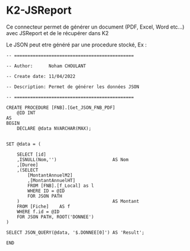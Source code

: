 # K2-JSReport

Ce connecteur permet de générer un document (PDF, Excel, Word etc...) avec JSReport et de le récupérer dans K2

Le JSON peut etre généré par une procedure stocké, Ex : 
```
-- =============================================

-- Author:		Noham CHOULANT

-- Create date: 11/04/2022

-- Description:	Permet de générer les données JSON

-- =============================================

CREATE PROCEDURE [FNB].[Get_JSON_FNB_PDF] 
	@ID INT
AS
BEGIN
	DECLARE @data NVARCHAR(MAX);


SET @data = (

	SELECT [id]
	,ISNULL(Nom,'')						AS Nom
	,[Duree]
	,(SELECT 
		[MontantAnnuelM2]
		,[MontantAnnuelHT]
		FROM [FNB].[f_Local] as l
		WHERE ID = @ID
		FOR JSON PATH
	)									AS Montant
	FROM [Fiche]	AS f
	WHERE f.id = @ID
	FOR JSON PATH, ROOT('DONNEE')
)

SELECT JSON_QUERY(@data, '$.DONNEE[0]') AS 'Result';

END
```


